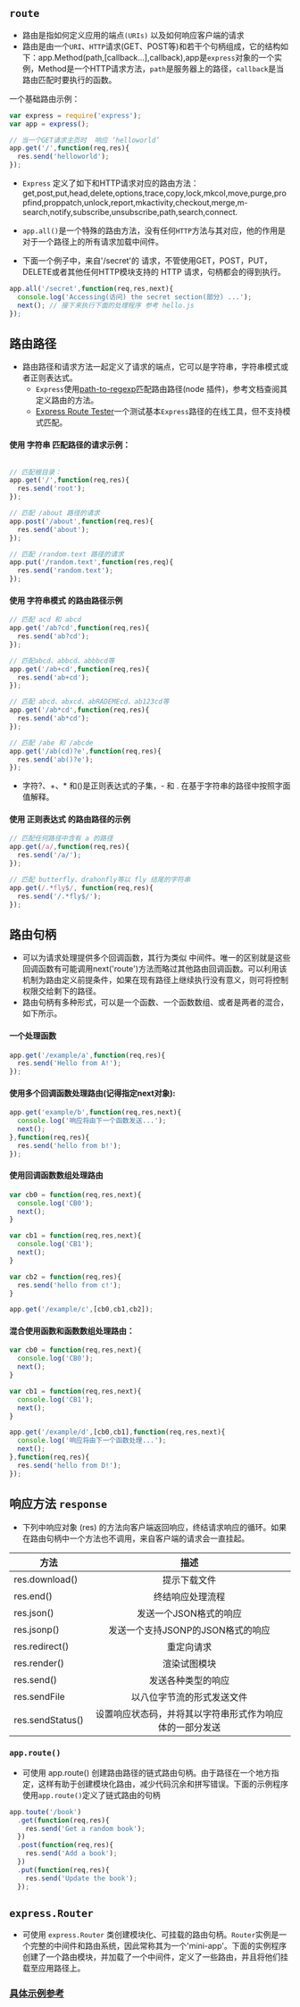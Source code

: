 ## `route`
* 路由是指如何定义应用的端点`(URIs)` 以及如何响应客户端的请求
* 路由是由一个`URI`、`HTTP`请求(GET、POST等)和若干个句柄组成，它的结构如下：app.Method(path,[callback...],callback),app是`express`对象的一个实例，Method是一个HTTP请求方法，`path`是服务器上的路径，`callback`是当路由匹配时要执行的函数。

一个基础路由示例：
```js
var express = require('express');
var app = express();

// 当一个GET请求主页时  响应 ‘helloworld’
app.get('/',function(req,res){
  res.send('helloworld');
});
```

* `Express` 定义了如下和HTTP请求对应的路由方法：get,post,put,head,delete,options,trace,copy,lock,mkcol,move,purge,propfind,proppatch,unlock,report,mkactivity,checkout,merge,m-search,notify,subscribe,unsubscribe,path,search,connect.

* `app.all()`是一个特殊的路由方法，没有任何`HTTP`方法与其对应，他的作用是对于一个路径上的所有请求加载中间件。
* 下面一个例子中，来自'/secret'的 请求，不管使用GET，POST，PUT，DELETE或者其他任何HTTP模块支持的 HTTP 请求，句柄都会的得到执行。

```js
app.all('/secret',function(req,res,next){
  console.log('Accessing(访问) the secret section(部分) ...');
  next(); // 接下来执行下面的处理程序 参考 hello.js
});
```
## 路由路径
* 路由路径和请求方法一起定义了请求的端点，它可以是字符串，字符串模式或者正则表达式。
  * `Express`使用[path-to-regexp](https://www.npmjs.com/package/path-to-regexp)匹配路由路径(node 插件)，参考文档查阅其定义路由的方法。
  * [Express Route Tester](http://forbeslindesay.github.io/express-route-tester/)一个测试基本`Express`路径的在线工具，但不支持模式匹配。

#### 使用 字符串 匹配路径的请求示例：
```js

// 匹配根目录：
app.get('/',function(req,res){
  res.send('root');
});

// 匹配 /about 路径的请求
app.post('/about',function(req,res){
  res.send('about');
});

// 匹配 /random.text 路径的请求
app.put('/random.text',function(res,req){
  res.send('random.text');
});
```
#### 使用 字符串模式 的路由路径示例
```js
// 匹配 acd 和 abcd
app.get('/ab?cd',function(req,res){
  res.send('ab?cd');
});

// 匹配abcd、abbcd、abbbcd等
app.get('/ab+cd',function(req,res){
  res.send('ab+cd');
});

// 匹配 abcd、abxcd、abRADEMEcd、ab123cd等
app.get('/ab*cd',function(req,res){
  res.send('ab*cd');
});

// 匹配 /abe 和 /abcde
app.get('/ab(cd)?e',function(req,res){
  res.send('ab()?e');
});
```
* 字符?、+、* 和()是正则表达式的子集，- 和 . 在基于字符串的路径中按照字面值解释。

#### 使用 正则表达式 的路由路径的示例
```js
// 匹配任何路径中含有 a 的路径
app.get(/a/,function(req,res){
  res.send('/a/');
});

// 匹配 butterfly、drahonfly等以 fly 结尾的字符串
app.get(/.*fly$/, function(req,res){
  res.send('/.*fly$/');
});
```

## 路由句柄
* 可以为请求处理提供多个回调函数，其行为类似 中间件。唯一的区别就是这些回调函数有可能调用next('route')方法而略过其他路由回调函数。可以利用该机制为路由定义前提条件，如果在现有路径上继续执行没有意义，则可将控制权限交给剩下的路径。
* 路由句柄有多种形式，可以是一个函数、一个函数数组、或者是两者的混合，如下所示。

#### 一个处理函数
```js
app.get('/example/a',function(req,res){
  res.send('Hello from A!');
});
```
#### 使用多个回调函数处理路由(记得指定next对象):
```js
app.get('example/b',function(req,res,next){
  console.log('响应将由下一个函数发送...');
  next();
},function(req,res){
  res.send('hello from b!');
});
```

#### 使用回调函数数组处理路由
```js
var cb0 = function(req,res,next){
  console.log('CB0');
  next();
}

var cb1 = function(req,res,next){
  console.log('CB1');
  next();
}

var cb2 = function(req,res){
  res.send('hello from c!');
}

app.get('/example/c',[cb0,cb1,cb2]);
```

#### 混合使用函数和函数数组处理路由：
```js
var cb0 = function(req,res,next){
  console.log('CB0');
  next();
}

var cb1 = function(req,res,next){
  console.log('CB1');
  next();
}

app.get('/example/d',[cb0,cb1],function(req,res,next){
  console.log('响应将由下一个函数处理...');
  next();
},function(req,res){
  res.send('hello from D!');
});
```
## 响应方法 `response`
* 下列中响应对象 (res) 的方法向客户端返回响应，终结请求响应的循环。如果在路由句柄中一个方法也不调用，来自客户端的请求会一直挂起。

| 方法 | 描述 |
| --- |:---:|
| res.download() | 提示下载文件 |
| res.end() | 终结响应处理流程 |
| res.json() | 发送一个JSON格式的响应 |
| res.jsonp() | 发送一个支持JSONP的JSON格式的响应 |
| res.redirect() | 重定向请求 |
| res.render() | 渲染试图模块 |
| res.send() | 发送各种类型的响应 |
| res.sendFile | 以八位字节流的形式发送文件 |
| res.sendStatus() | 设置响应状态码，并将其以字符串形式作为响应体的一部分发送 |

### `app.route()`
* 可使用 app.route() 创建路由路径的链式路由句柄。由于路径在一个地方指定，这样有助于创建模块化路由，减少代码沉余和拼写错误。下面的示例程序使用`app.route()`定义了链式路由的句柄
```js
app.toute('/book')
  .get(function(req,res){
    res.send('Get a random book');
  })
  .post(function(req,res){
    res.send('Add a book');
  })
  .put(function(req,res){
    res.send('Update the book');
  });
```
## `express.Router`
* 可使用 `express.Router` 类创建模块化、可挂载的路由句柄。`Router`实例是一个完整的中间件和路由系统，因此常称其为一个'mini-app'。下面的实例程序创建了一个路由模块，并加载了一个中间件，定义了一些路由，并且将他们挂载至应用路径上。
### [具体示例参考]()
